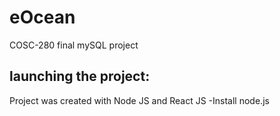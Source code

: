 # eOcean

COSC-280 final mySQL project

## launching the project:

Project was created with Node JS and React JS
-Install node.js
